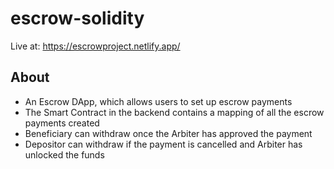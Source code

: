 # escrow-solidity

Live at: https://escrowproject.netlify.app/

## About
- An Escrow DApp, which allows users to set up escrow payments
- The Smart Contract in the backend contains a mapping of all the escrow payments created
- Beneficiary can withdraw once the Arbiter has approved the payment
- Depositor can withdraw if the payment is cancelled and Arbiter has unlocked the funds

